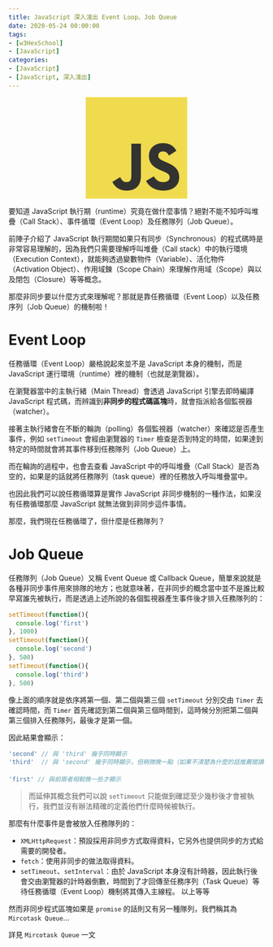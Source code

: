 ```yaml
---
title: JavaScript 深入淺出 Event Loop、Job Queue
date: 2020-05-24 00:00:00
tags:
- [w3HexSchool]
- [JavaScript]
categories: 
- [JavaScript]
- [JavaScript, 深入淺出]
---
```


<div style="display:flex;justify-content:center;">
  <img style="object-fit:cover;" src='/images/JavaScript/JavaScript-logo.png' width='200px' height='200px' />
</div>

要知道 JavaScript 執行期（runtime）究竟在做什麼事情？絕對不能不知呼叫堆疊（Call Stack）、事件循環（Event Loop）及任務隊列（Job Queue）。

前陣子介紹了 JavaScript 執行期間如果只有同步（Synchronous）的程式碼時是非常容易理解的，因為我們只需要理解呼叫堆疊（Call stack）中的執行環境（Execution Context），就能夠透過變數物件（Variable）、活化物件（Activation Object）、作用域鍊（Scope Chain）來理解作用域（Scope）與以及閉包（Closure）等等概念。

那麼非同步要以什麼方式來理解呢？那就是靠任務循環（Event Loop）以及任務序列（Job Queue）的機制啦！

<!-- more-->

# Event Loop
任務循環（Event Loop）嚴格說起來並不是 JavaScript 本身的機制，而是 JavaScript 運行環境（runtime）裡的機制（也就是瀏覽器）。

在瀏覽器當中的主執行緒（Main Thread）會透過 JavaScript 引擎去即時編譯 JavaScript 程式碼，而辨識到**非同步的程式碼區塊**時，就會指派給各個監視器（watcher）。

接著主執行緒會在不斷的輪詢（polling）各個監視器（watcher）來確認是否產生事件，例如 `setTimeout` 會經由瀏覽器的 `Timer` 檢查是否到特定的時間，如果達到特定的時間就會將其事件移到任務隊列（Job Queue）上。

而在輪詢的過程中，也會去查看 JavaScript 中的呼叫堆疊（Call Stack）是否為空的，如果是的話就將任務隊列（task queue）裡的任務放入呼叫堆疊當中。

也因此我們可以說任務循環算是實作 JavaScript 非同步機制的一種作法，如果沒有任務循環那麼 JavaScript 就無法做到非同步這件事情。

那麼，我們現在任務循環了，但什麼是任務隊列？

# Job Queue
任務隊列（Job Queue）又稱 Event Queue 或 Callback Queue，簡單來說就是各種非同步事件用來排隊的地方；也就意味著，在非同步的概念當中並不是誰比較早寫誰先被執行，而是透過上述所說的各個監視器產生事件後才排入任務隊列的：

```js
setTimeout(function(){
  console.log('first')
}, 1000)
setTimeout(function(){
  console.log('second')
}, 500)
setTimeout(function(){
  console.log('third')
}, 500)
```

像上面的順序就是依序將第一個、第二個與第三個 `setTimeout` 分別交由 `Timer` 去確認時間，而 `Timer` 首先確認到第二個與第三個時間到，這時候分別把第二個與第三個排入任務隊列，最後才是第一個。

因此結果會顯示：
```js
'second' // 與 'third' 幾乎同時顯示
'third'  // 與 'second' 幾乎同時顯示，但稍微晚一點（如果不清楚為什麼的話推薦閱讀執行環境 Execution Context 一文

'first' // 與前兩者相較晚一些才顯示
```

> 而延伸其概念我們可以說 `setTimeout` 只能做到確認至少幾秒後才會被執行，我們並沒有辦法精確的定義他們什麼時候被執行。

那麼有什麼事件是會被放入任務隊列的：
- `XMLHttpRequest`：預設採用非同步方式取得資料，它另外也提供同步的方式給需要的開發者。
- `fetch`：使用非同步的做法取得資料。
- `setTimeout`、`setInterval`：由於 JavaScript 本身沒有計時器，因此執行後會交由瀏覽器的計時器倒數，時間到了才回傳至任務序列（Task Queue）等待任務循環（Event Loop）機制將其傳入主線程。
以上等等

然而非同步程式區塊如果是 `promise` 的話則又有另一種隊列，我們稱其為 `Mircotask Queue`…

詳見 `Mircotask Queue` 一文

